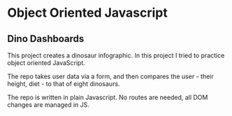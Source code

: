 # Object Oriented Javascript 

## Dino Dashboards

This project creates a dinosaur infographic. In this project I tried to practice object oriented JavaScript.

The repo takes user data via a form, and then compares the user - their height, diet - to that of eight dinosaurs. 

The repo is written in plain Javascript. No routes are needed, all DOM changes are managed in JS.